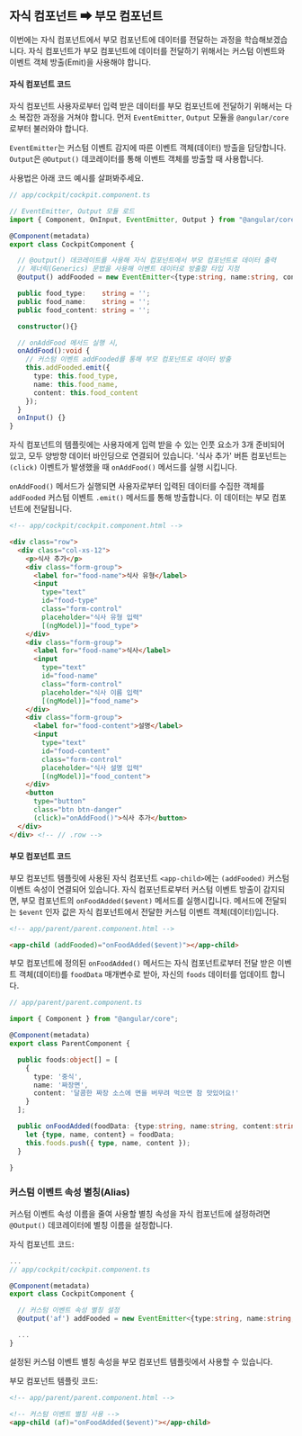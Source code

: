## 자식 컴포넌트 ➡ 부모 컴포넌트

이번에는 자식 컴포넌트에서 부모 컴포넌트에 데이터를 전달하는 과정을 학습해보겠습니다. 자식 컴포넌트가 부모 컴포넌트에 데이터를 전달하기 위해서는 커스텀 이벤트와 이벤트 객체 방출(Emit)을 사용해야 합니다.

#### 자식 컴포넌트 코드

자식 컴포넌트 사용자로부터 입력 받은 데이터를 부모 컴포넌트에 전달하기 위해서는 다소 복잡한 과정을 거쳐야 합니다. 먼저 `EventEmitter`, `Output` 모듈을 `@angular/core`로부터 불러와야 합니다.

`EventEmitter`는 커스텀 이벤트 감지에 따른 이벤트 객체(데이터) 방출을 담당합니다. `Output`은 `@Output()` 데코레이터를 통해 이벤트 객체를 방출할 때 사용합니다.

사용법은 아래 코드 예시를 살펴봐주세요.

```ts
// app/cockpit/cockpit.component.ts

// EventEmitter, Output 모듈 로드
import { Component, OnInput, EventEmitter, Output } from "@angular/core";

@Component(metadata)
export class CockpitComponent {

  // @output() 데코레이트를 사용해 자식 컴포넌트에서 부모 컴포넌트로 데이터 출력
  // 제너릭(Generics) 문법을 사용해 이벤트 데이터로 방출할 타입 지정
  @output() addFooded = new EventEmitter<{type:string, name:string, content:string}>();

  public food_type:    string = '';
  public food_name:    string = '';
  public food_content: string = '';

  constructor(){}

  // onAddFood 메서드 실행 시,
  onAddFood():void {
    // 커스텀 이벤트 addFooded를 통해 부모 컴포넌트로 데이터 방출
    this.addFooded.emit({
      type: this.food_type,
      name: this.food_name,
      content: this.food_content
    });
  }
  onInput() {}
}
```

자식 컴포넌트의 템플릿에는 사용자에게 입력 받을 수 있는 인풋 요소가 3개 준비되어 있고, 모두 양방향 데이터 바인딩으로 연결되어 있습니다. '식사 추가' 버튼 컴포넌트는 `(click)` 이벤트가 발생했을 때 `onAddFood()` 메서드를 실행 시킵니다.

`onAddFood()` 메서드가 실행되면 사용자로부터 입력된 데이터를 수집한 객체를 `addFooded` 커스텀 이벤트 `.emit()` 메서드를 통해 방출합니다. 이 데이터는 부모 컴포넌트에 전달됩니다.

```html
<!-- app/cockpit/cockpit.component.html -->

<div class="row">
  <div class="col-xs-12">
    <p>식사 추가</p>
    <div class="form-group">
      <label for="food-name">식사 유형</label>
      <input
        type="text"
        id="food-type"
        class="form-control"
        placeholder="식사 유형 입력"
        [(ngModel)]="food_type">
    </div>
    <div class="form-group">
      <label for="food-name">식사</label>
      <input
        type="text"
        id="food-name"
        class="form-control"
        placeholder="식사 이름 입력"
        [(ngModel)]="food_name">
    </div>
    <div class="form-group">
      <label for="food-content">설명</label>
      <input
        type="text"
        id="food-content"
        class="form-control"
        placeholder="식사 설명 입력"
        [(ngModel)]="food_content">
    </div>
    <button
      type="button"
      class="btn btn-danger"
      (click)="onAddFood()">식사 추가</button>
  </div>
</div> <!-- // .row -->
```

#### 부모 컴포넌트 코드

부모 컴포넌트 템플릿에 사용된 자식 컴포넌트 `<app-child>`에는 `(addFooded)` 커스텀 이벤트 속성이 연결되어 있습니다. 자식 컴포넌트로부터 커스텀 이벤트 방출이 감지되면, 부모 컴포넌트의 `onFoodAdded($event)` 메서드를 실행시킵니다. 메서드에 전달되는 `$event` 인자 값은 자식 컴포넌트에서 전달한 커스텀 이벤트 객체(데이터)입니다.

```html
<!-- app/parent/parent.component.html -->

<app-child (addFooded)="onFoodAdded($event)"></app-child>
```

부모 컴포넌트에 정의된 `onFoodAdded()` 메서드는 자식 컴포넌트로부터 전달 받은 이벤트 객체(데이터)를 `foodData` 매개변수로 받아, 자신의 `foods` 데이터를 업데이트 합니다.

```ts
// app/parent/parent.component.ts

import { Component } from "@angular/core";

@Component(metadata)
export class ParentComponent {

  public foods:object[] = [
    {
      type: '중식',
      name: '짜장면',
      content: '달콤한 짜장 소스에 면을 버무려 먹으면 참 맛있어요!'
    }
  ];

  public onFoodAdded(foodData: {type:string, name:string, content:string}):void {
    let {type, name, content} = foodData;
    this.foods.push({ type, name, content });
  }

}
```

### 커스텀 이벤트 속성 별칭(Alias)

커스텀 이벤트 속성 이름을 줄여 사용할 별칭 속성을 자식 컴포넌트에 설정하려면 `@Output()` 데코레이터에 별칭 이름을 설정합니다.

자식 컴포넌트 코드:
```ts
...
// app/cockpit/cockpit.component.ts

@Component(metadata)
export class CockpitComponent {

  // 커스텀 이벤트 속성 별칭 설정
  @output('af') addFooded = new EventEmitter<{type:string, name:string, content:string}>();

  ...
}
```

설정된 커스텀 이벤트 별칭 속성을 부모 컴포넌트 템플릿에서 사용할 수 있습니다.

부모 컴포넌트 템플릿 코드:
```html
<!-- app/parent/parent.component.html -->

<!-- 커스텀 이벤트 별칭 사용 -->
<app-child (af)="onFoodAdded($event)"></app-child>
```